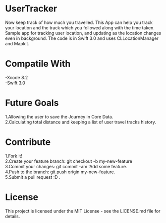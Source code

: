 # UserTracker
Now keep track of how much you travelled. This App can help you track your location and the track which you followed along with the time taken.
Sample app for tracking user location, and updating as the location changes even in background. The code is in Swift 3.0 and uses CLLocationManager and Mapkit.
# Compatile With
-Xcode 8.2 <br />
-Swift 3.0<br />

# Future Goals

1.Allowing the user to save the Journey in Core Data.<br />
2.Calculating total distance and keeping a list of user travel tracks history.<br />

# Contribute

1.Fork it! <br />
2.Create your feature branch: git checkout -b my-new-feature <br />
3.Commit your changes: git commit -am 'Add some feature. <br />
4.Push to the branch: git push origin my-new-feature. <br />
5.Submit a pull request :D . <br />
# License

This project is licensed under the MIT License - see the LICENSE.md file for details.
